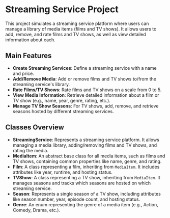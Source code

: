 # Streaming Service Project

This project simulates a streaming service platform where users can manage a library of media items (films and TV shows). It allows users to add, remove, and rate films and TV shows, as well as view detailed information about each.

## Main Features

- **Create Streaming Services**: Define a streaming service with a name and price.
- **Add/Remove Media**: Add or remove films and TV shows to/from the streaming service's library.
- **Rate Films/TV Shows**: Rate films and TV shows on a scale from 0 to 5.
- **View Media Information**: Retrieve detailed information about a film or TV show (e.g., name, year, genre, rating, etc.).
- **Manage TV Show Seasons**: For TV shows, add, remove, and retrieve seasons hosted by different streaming services.

## Classes Overview

- **StreamingService**: Represents a streaming service platform. It allows managing a media library, adding/removing films and TV shows, and rating the media.
- **MediaItem**: An abstract base class for all media items, such as films and TV shows, containing common properties like name, genre, and rating.
- **Film**: A class representing a film, inheriting from `MediaItem`. It includes attributes like year, runtime, and hosting status.
- **TVShow**: A class representing a TV show, inheriting from `MediaItem`. It manages seasons and tracks which seasons are hosted on which streaming service.
- **Season**: Represents a single season of a TV show, including attributes like season number, year, episode count, and hosting status.
- **Genre**: An enum representing the genre of a media item (e.g., Action, Comedy, Drama, etc.).
